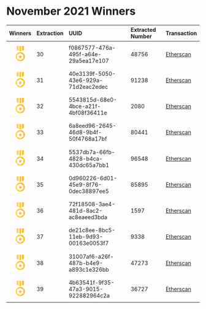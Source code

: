 # November 2021 Winners

|                                       Winners                                        | Extraction | UUID                                 | Extracted Number | Transaction                                                                                             |
| :----------------------------------------------------------------------------------: | :--------- | :----------------------------------- | :--------------- | :------------------------------------------------------------------------------------------------------ |
| <img src="../prize.svg" style="height: 40px; margin-top: 10px; margin-bottom: 10px"> | 30         | f0867577-476a-495f-a64e-29a5ea17e107 | 48756            | [Etherscan](https://etherscan.io/tx/0x4f47084825fbc8cb26983b798644906c2d1978a6b5c4cc56fe818152f254dd29) |
| <img src="../prize.svg" style="height: 40px; margin-top: 10px; margin-bottom: 10px"> | 31         | 40e3139f-5050-43e6-929a-71d2eac2edec | 91238            | [Etherscan](https://etherscan.io/tx/0xf95f30a468e32a455cce533680681947d5a7b17553e397acf35e480354cac260) |
| <img src="../prize.svg" style="height: 40px; margin-top: 10px; margin-bottom: 10px"> | 32         | 5543815d-68e0-4bce-a21f-4bf08f36411e | 2080             | [Etherscan](https://etherscan.io/tx/0x37697211969893a45a1f30358410860c4c1a4f9797b4b8ec02e22f236c6bce6e) |
| <img src="../prize.svg" style="height: 40px; margin-top: 10px; margin-bottom: 10px"> | 33         | 6a8eed96-2645-46d8-9b4f-50f4768a17bf | 80441            | [Etherscan](https://etherscan.io/tx/0x864a5dc0b4bc2a5ac1b31b84dc5f6701bd0710b01c7bd15a9e5840ec6ddcf3e0) |
| <img src="../prize.svg" style="height: 40px; margin-top: 10px; margin-bottom: 10px"> | 34         | 5537db7a-66fb-4828-b4ca-430dc65a7bb1 | 96548            | [Etherscan](https://etherscan.io/tx/0x9fc809c2f0e955b30d33c675f9f34a79e22c9cd3fdc05b56a8915f689cf3385f) |
| <img src="../prize.svg" style="height: 40px; margin-top: 10px; margin-bottom: 10px"> | 35         | 0d960226-6d01-45e9-8f76-0dec38897ee5 | 85895            | [Etherscan](https://etherscan.io/tx/0xfe66f84f557a95b13440ed8711e2b1c4b4701a9f068664e552deb1609332a279) |
| <img src="../prize.svg" style="height: 40px; margin-top: 10px; margin-bottom: 10px"> | 36         | 72f18508-3ae4-481d-8ac2-ac8eaeed3bda | 1597             | [Etherscan](https://etherscan.io/tx/0x8cb0de32da5cc041ca18d7bcfdb87e1f48eea1bd448ca821fd3dd76ee9232275) |
| <img src="../prize.svg" style="height: 40px; margin-top: 10px; margin-bottom: 10px"> | 37         | de21c8ee-8bc5-11eb-9d93-00163e0053f7 | 9338             | [Etherscan](https://etherscan.io/tx/0x87240f3f251209c6b982c9bb42ddb0ebf46d6b37b10df9f1f48fb34afb787ee8) |
| <img src="../prize.svg" style="height: 40px; margin-top: 10px; margin-bottom: 10px"> | 38         | 31007af6-a26f-487b-b4e9-a893c1e326bb | 47273            | [Etherscan](https://etherscan.io/tx/0x0bf1038724ed9c25ef6d3f9b5e02cb7337ce23314213905fae58b1be15529290) |
| <img src="../prize.svg" style="height: 40px; margin-top: 10px; margin-bottom: 10px"> | 39         | 4b63541f-9f35-47a3-9015-922882964c2a | 36727            | [Etherscan](https://etherscan.io/tx/0xb5366da7b59d3c9ca1121075932272c869424a18f5d709ab827f32762dabd374) |


